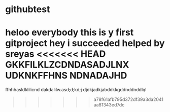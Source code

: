 # githubtest

heloo everybody 
this is y first gitproject
hey i succeeded helped by sreyas
<<<<<<< HEAD
GKKFILKLZCDNDASADJLNX
UDKNKFFHNS
NDNADAJHD
=======
ffhhhasldklilicnd
dakdalilw.asd;d;kd;j
djdkjadkjabddkkgddnddnddlql
>>>>>>> a78f61afb795d372df39a3da2041aa81343ed7dc
